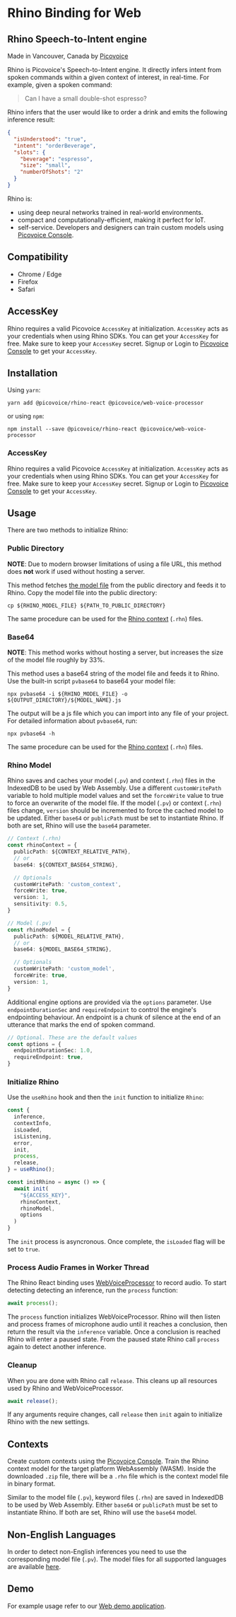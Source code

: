 # Rhino Binding for Web

## Rhino Speech-to-Intent engine

Made in Vancouver, Canada by [Picovoice](https://picovoice.ai)

Rhino is Picovoice's Speech-to-Intent engine. It directly infers intent from spoken commands within a given context of
interest, in real-time. For example, given a spoken command:

> Can I have a small double-shot espresso?

Rhino infers that the user would like to order a drink and emits the following inference result:

```json
{
  "isUnderstood": "true",
  "intent": "orderBeverage",
  "slots": {
    "beverage": "espresso",
    "size": "small",
    "numberOfShots": "2"
  }
}
```

Rhino is:

* using deep neural networks trained in real-world environments.
* compact and computationally-efficient, making it perfect for IoT.
* self-service. Developers and designers can train custom models using [Picovoice Console](https://console.picovoice.ai/).

## Compatibility

- Chrome / Edge
- Firefox
- Safari

## AccessKey

Rhino requires a valid Picovoice `AccessKey` at initialization. `AccessKey` acts as your credentials when using Rhino SDKs.
You can get your `AccessKey` for free. Make sure to keep your `AccessKey` secret.
Signup or Login to [Picovoice Console](https://console.picovoice.ai/) to get your `AccessKey`.

## Installation

Using `yarn`:

```console
yarn add @picovoice/rhino-react @picovoice/web-voice-processor
```

or using `npm`:

```console
npm install --save @picovoice/rhino-react @picovoice/web-voice-processor
```
### AccessKey

Rhino requires a valid Picovoice `AccessKey` at initialization. `AccessKey` acts as your credentials when using
Rhino SDKs.
You can get your `AccessKey` for free. Make sure to keep your `AccessKey` secret.
Signup or Login to [Picovoice Console](https://console.picovoice.ai/) to get your `AccessKey`.

## Usage

There are two methods to initialize Rhino:

### Public Directory

**NOTE**: Due to modern browser limitations of using a file URL, this method does __not__ work if used without hosting a server.

This method fetches [the model file](https://github.com/Picovoice/rhino/blob/master/lib/common/rhino_params.pv) from the public directory and feeds it to Rhino. Copy the model file into the public directory:

```console
cp ${RHINO_MODEL_FILE} ${PATH_TO_PUBLIC_DIRECTORY}
```

The same procedure can be used for the [Rhino context](https://github.com/Picovoice/rhino/tree/master/resources/contexts) (`.rhn`) files.

### Base64

**NOTE**: This method works without hosting a server, but increases the size of the model file roughly by 33%.

This method uses a base64 string of the model file and feeds it to Rhino. Use the built-in script `pvbase64` to base64 your model file:

```console
npx pvbase64 -i ${RHINO_MODEL_FILE} -o ${OUTPUT_DIRECTORY}/${MODEL_NAME}.js
```

The output will be a js file which you can import into any file of your project. For detailed information about `pvbase64`,
run:

```console
npx pvbase64 -h
```

The same procedure can be used for the [Rhino context](https://github.com/Picovoice/rhino/tree/master/resources/contexts) (`.rhn`) files.

### Rhino Model

Rhino saves and caches your model (`.pv`) and context (`.rhn`) files in the IndexedDB to be used by Web Assembly.
Use a different `customWritePath` variable to hold multiple model values and set the `forceWrite` value to true to force an overwrite of the model file.
If the model (`.pv`) or context (`.rhn`) files change, `version` should be incremented to force the cached model to be updated. Either `base64` or `publicPath` must be set to instantiate Rhino. If both are set, Rhino will use the `base64` parameter.

```typescript
// Context (.rhn)
const rhinoContext = {
  publicPath: ${CONTEXT_RELATIVE_PATH},
  // or
  base64: ${CONTEXT_BASE64_STRING},

  // Optionals
  customWritePath: 'custom_context',
  forceWrite: true,
  version: 1,
  sensitivity: 0.5,
}

// Model (.pv)
const rhinoModel = {
  publicPath: ${MODEL_RELATIVE_PATH},
  // or
  base64: ${MODEL_BASE64_STRING},

  // Optionals
  customWritePath: 'custom_model',
  forceWrite: true,
  version: 1,
}
```

Additional engine options are provided via the `options` parameter.
Use `endpointDurationSec` and `requireEndpoint` to control the engine's endpointing behaviour.
An endpoint is a chunk of silence at the end of an utterance that marks the end of spoken command.

```typescript
// Optional. These are the default values
const options = {
  endpointDurationSec: 1.0,
  requireEndpoint: true,
}
```

### Initialize Rhino

Use the `useRhino` hook and then the `init` function to initialize `Rhino`:

```typescript
const {
  inference,
  contextInfo,
  isLoaded,
  isListening,
  error,
  init,
  process,
  release,
} = useRhino();

const initRhino = async () => {
  await init(
    "${ACCESS_KEY}",
    rhinoContext,
    rhinoModel,
    options
  )
}
```

The `init` process is asyncronous. Once complete, the `isLoaded` flag will be set to `true`.

### Process Audio Frames in Worker Thread

The Rhino React binding uses [WebVoiceProcessor](https://github.com/Picovoice/web-voice-processor) to record audio.
To start detecting detecting an inference, run the `process` function:
```typescript
await process();
```
The `process` function initializes WebVoiceProcessor.
Rhino will then listen and process frames of microphone audio until it reaches a conclusion, then return the result via the `inference` variable.
Once a conclusion is reached Rhino will enter a paused state. From the paused state Rhino call `process` again to detect another inference.

### Cleanup

When you are done with Rhino call `release`. This cleans up all resources used by Rhino and WebVoiceProcessor.

```typescript
await release();
```

If any arguments require changes, call `release` then `init` again to initialize Rhino with the new settings.

## Contexts

Create custom contexts using the [Picovoice Console](https://console.picovoice.ai/).
Train the Rhino context model for the target platform WebAssembly (WASM).
Inside the downloaded `.zip` file, there will be a `.rhn` file which is the context model file in binary format.

Similar to the model file (`.pv`), keyword files (`.rhn`) are saved in IndexedDB to be used by Web Assembly.
Either `base64` or `publicPath` must be set to instantiate Rhino. If both are set, Rhino will use
the `base64` model.

## Non-English Languages

In order to detect non-English inferences you need to use the corresponding model file (`.pv`). The model files for all
supported languages are available [here](https://github.com/Picovoice/rhino/tree/master/lib/common).

## Demo

For example usage refer to our [Web demo application](https://github.com/Picovoice/rhino/tree/master/demo/web).
